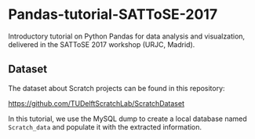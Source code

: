 # Pandas-tutorial-SATToSE-2017
Introductory tutorial on Python Pandas for data analysis and visualzation, delivered in the SATToSE 2017 workshop (URJC, Madrid).

## Dataset

The dataset about Scratch projects can be found in this repository:

https://github.com/TUDelftScratchLab/ScratchDataset

In this tutorial, we use the MySQL dump to create a local database named `Scratch_data` and populate it with the extracted information.
